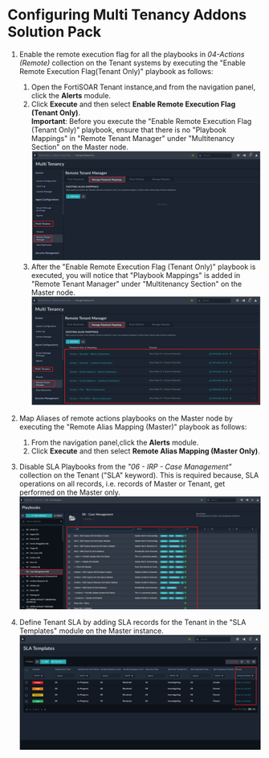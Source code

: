 # Configuring Multi Tenancy Addons Solution Pack

1. Enable the remote execution flag for all the playbooks in *04-Actions (Remote)* collection on the Tenant systems by executing the "Enable Remote Execution Flag(Tenant Only)" playbook as follows:
    1. Open the FortiSOAR Tenant instance,and from the navigation panel, click the **Alerts** module.
    2. Click **Execute** and then select **Enable Remote Execution Flag (Tenant Only)**.  
       **Important**: Before you execute the "Enable Remote Execution Flag (Tenant Only)" playbook, ensure that there is no "Playbook Mappings" in "Remote Tenant Manager" under "Multitenancy Section" on the Master node.
        ![Remote Tenant Manager](media/remoteTenantMngr.png)  
    3. After the "Enable Remote Execution Flag (Tenant Only)" playbook is executed, you will notice that "Playbook Mappings" is added in "Remote Tenant Manager" under "Multitenancy Section" on the Master node.  
        ![Manage Playbook Mapping](media/managePbMappings.png)

2. Map Aliases of remote actions playbooks on the Master node by executing the "Remote Alias Mapping (Master)" playbook as follows:
    1. From the navigation panel,click the **Alerts** module.
    2. Click **Execute** and then select **Remote Alias Mapping (Master Only)**.

3. Disable SLA Playbooks from the *"06 - IRP - Case Management"* collection on the Tenant ("SLA" keyword). This is required because, SLA operations on all records, i.e. records of Master or Tenant, get performed on the Master only.  
    ![Disabling SLA Playbooks](media/disableSLAPbs.png)

4. Define Tenant SLA by adding SLA records for the Tenant in the "SLA Templates" module on the Master instance.  
   ![Adding SLA Templates](media/addSLATemplates.png)
